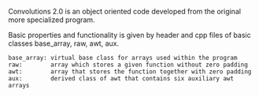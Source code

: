 Convolutions 2.0 is an object oriented code developed from the original more specialized program. 

Basic properties and functionality is given by header and cpp files of basic classes base_array, raw, awt, aux.

    base_array: virtual base class for arrays used within the program
    raw:        array which stores a given function without zero padding
    awt:        array that stores the function together with zero padding
    aux:        derived class of awt that contains six auxiliary awt arrays
